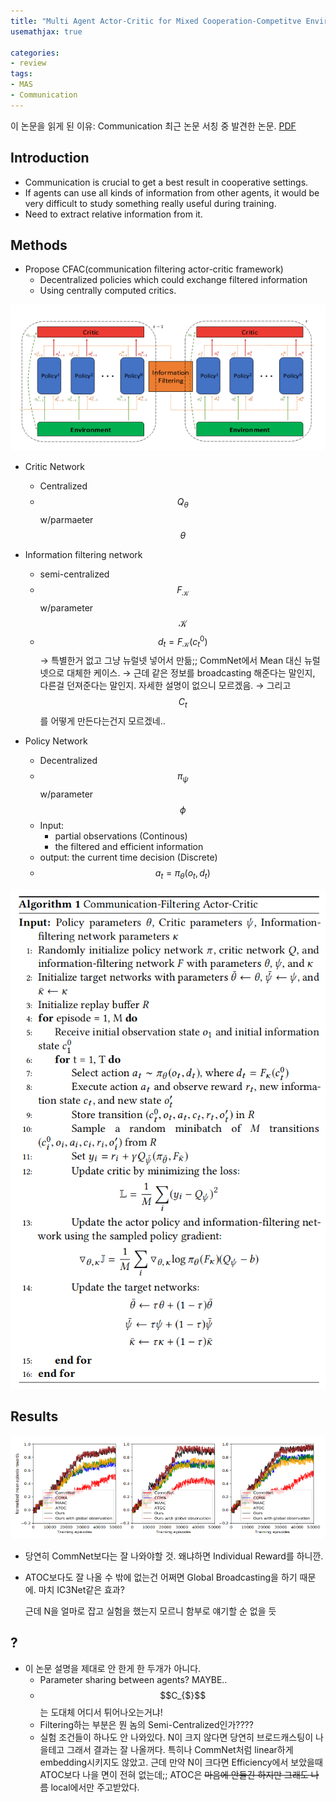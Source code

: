 ```yaml
---
title: "Multi Agent Actor-Critic for Mixed Cooperation-Competitve Environments"
usemathjax: true

categories:
- review
tags:
- MAS
- Communication
---
```


이 논문을 읽게 된 이유: Communication 최근 논문 서칭 중 발견한 논문. [PDF](http://www.ifaamas.org/Proceedings/aamas2019/pdfs/p2321.pdf)



## Introduction

* Communication is crucial to get a best result in cooperative settings.
* If agents can use all kinds of information from other agents, it would be very difficult to study something really useful during training.
* Need to extract relative information from it.



## Methods

* Propose CFAC(communication filtering actor-critic framework)
  * Decentralized policies which could exchange filtered information
  * Using centrally computed critics.

![Screenshot from 2019-09-30 06-45-20](/assets/images/2019-09-29-Efficient-Communication-in-cooperative-MA-Environment/Screenshot%20from%202019-09-30%2006-45-20.png)

* Critic Network
  * Centralized
  * $$Q_{\theta}$$ w/parmaeter $$\theta$$



* Information filtering network
  * semi-centralized
  * $$F_{\mathcal{K}}$$ w/parameter $$\mathcal{K}$$
  * $$d_{t} = F_{\mathcal{K}}(c^{0}_{t})$$
    → 특별한거 없고 그냥 뉴럴넷 넣어서 만듦;; CommNet에서 Mean 대신 뉴럴넷으로 대체한 케이스. 
    → 근데 같은 정보를 broadcasting 해준다는 말인지, 다른걸 던져준다는 말인지. 자세한 설명이 없으니 모르겠음. → 그리고 $$C_{t}$$를 어떻게 만든다는건지 모르겠네..




* Policy Network
  - Decentralized
  - $$\pi_{\psi}$$ w/parameter $$\phi$$
  - Input: 
    - partial observations (Continous)
    - the filtered and efficient information 
  - output: the current time decision (Discrete)
  - $$a_{t} = \pi_{\theta}(o_{t}, d_{t})$$



![Screenshot from 2019-09-30 07-19-57](/assets/images/2019-09-29-Efficient-Communication-in-cooperative-MA-Environment/Screenshot%20from%202019-09-30%2007-19-57.png)



## Results

![Screenshot from 2019-09-30 07-31-57](/assets/images/2019-09-29-Efficient-Communication-in-cooperative-MA-Environment/Screenshot%20from%202019-09-30%2007-31-57.png)

* 당연히 CommNet보다는 잘 나와야할 것. 왜냐하면 Individual Reward를 하니깐.

* ATOC보다도 잘 나올 수 밖에 없는건 어쩌면 Global Broadcasting을 하기 때문에. 마치 IC3Net같은 효과?

  근데 N을 얼마로 잡고 실험을 했는지 모르니 함부로 얘기할 순 없을 듯



## ? 

* 이 논문 설명을 제대로 안 한게 한 두개가 아니다.
  * Parameter sharing between agents? MAYBE..
  * $$C_{$}$$는 도대체 어디서 튀어나오는거냐!
  * Filtering하는 부분은 뭔 놈의 Semi-Centralized인가????
  * 실험 조건들이 하나도 안 나와있다. 
    N이 크지 않다면 당연히 브로드캐스팅이 나을테고 그래서 결과는 잘 나올꺼다. 특히나 CommNet처럼 linear하게 embedding시키지도 않았고. 근데 만약 N이 크다면 Efficiency에서 보았을때 ATOC보다 나을 면이 전혀 없는데;; ATOC은 ~~마음에 안들긴 하지만 그래도 나름~~ local에서만 주고받았다.

